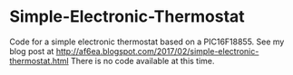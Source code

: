 # Simple-Electronic-Thermostat
Code for a simple electronic thermostat based on a PIC16F18855.
See my blog post at http://af6ea.blogspot.com/2017/02/simple-electronic-thermostat.html
There is no code available at this time.

